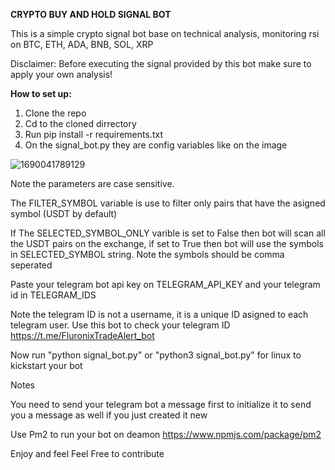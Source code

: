 **CRYPTO BUY AND HOLD SIGNAL BOT**

This is a simple crypto signal bot base on technical analysis, monitoring rsi on BTC, ETH, ADA, BNB, SOL, XRP

Disclaimer: Before executing the signal provided by this bot make sure to apply your own analysis!


**How to set up:**

1. Clone the repo
2. Cd to the cloned dirrectory
3. Run pip install -r requirements.txt
4. On the signal_bot.py they are config variables like on the image

![1690041789129](image/README/1690041789129.png)

Note the parameters are case sensitive.

The FILTER_SYMBOL variable is use to filter only pairs that have the asigned symbol (USDT by default)

If The SELECTED_SYMBOL_ONLY varible is set to False then bot will scan all the USDT pairs on the exchange, if set to True then bot will use the symbols in SELECTED_SYMBOL string. Note the symbols should be comma seperated

Paste your telegram bot api key on TELEGRAM_API_KEY and your telegram id in TELEGRAM_IDS

Note the telegram ID is not a username, it is a unique ID asigned to each telegram user. Use this bot to check your telegram ID https://t.me/FluronixTradeAlert_bot

Now run "python signal_bot.py" or "python3 signal_bot.py" for linux to kickstart your bot

Notes

You need to send your telegram bot a message first to initialize it to send you a message as well if you just created it new

Use Pm2 to run your bot on deamon https://www.npmjs.com/package/pm2

Enjoy and feel Feel Free to contribute
